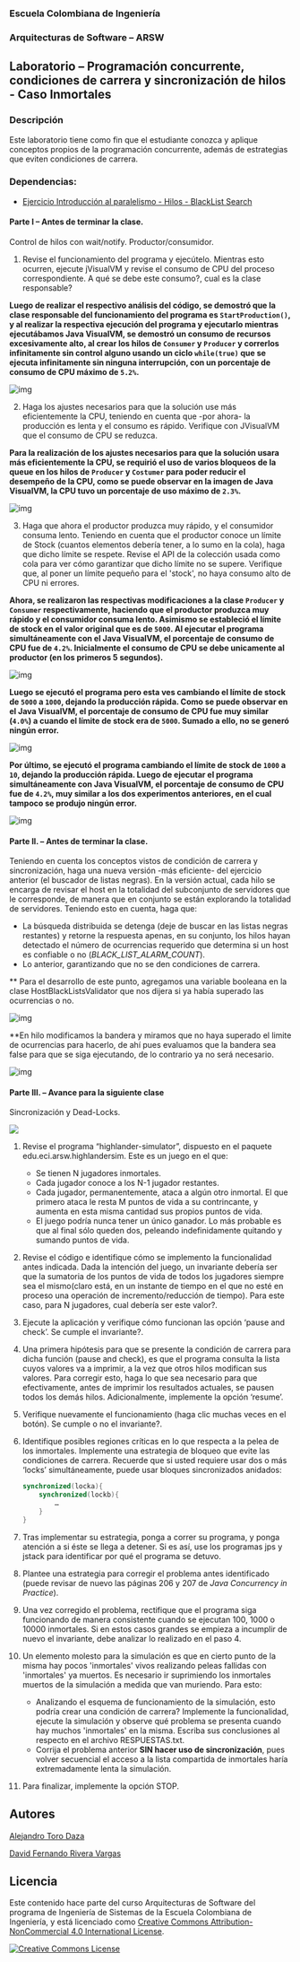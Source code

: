 ### Escuela Colombiana de Ingeniería
### Arquitecturas de Software – ARSW


## Laboratorio – Programación concurrente, condiciones de carrera y sincronización de hilos - Caso Inmortales

### Descripción
Este laboratorio tiene como fin que el estudiante conozca y aplique conceptos propios de la programación concurrente, además de estrategias que eviten condiciones de carrera.
### Dependencias:

* [Ejercicio Introducción al paralelismo - Hilos - BlackList Search](https://github.com/ARSW-ECI-beta/PARALLELISM-JAVA_THREADS-INTRODUCTION_BLACKLISTSEARCH)
#### Parte I – Antes de terminar la clase.

Control de hilos con wait/notify. Productor/consumidor.

1. Revise el funcionamiento del programa y ejecútelo. Mientras esto ocurren, ejecute jVisualVM y revise el consumo de CPU del proceso correspondiente. A qué se debe este consumo?, cual es la clase responsable?

**Luego de realizar el respectivo análisis del código, se demostró que la clase responsable del funcionamiento del programa es ```StartProduction()```, y al realizar la respectiva ejecución del programa y ejecutarlo mientras ejecutábamos Java VisualVM, se demostró un consumo de recursos excesivamente alto, al crear los hilos de ```Consumer``` y ```Producer``` y correrlos infinitamente sin control alguno usando un ciclo ```while(true)``` que se ejecuta infinitamente sin ninguna interrupción, con un porcentaje de consumo de CPU máximo de ```5.2%```.**

![img](https://github.com/Skullzo/ARSW-Lab3/blob/main/img/Parte1.PNG)

2. Haga los ajustes necesarios para que la solución use más eficientemente la CPU, teniendo en cuenta que -por ahora- la producción es lenta y el consumo es rápido. Verifique con JVisualVM que el consumo de CPU se reduzca.

**Para la realización de los ajustes necesarios para que la solución usara más eficientemente la CPU, se requirió el uso de varios bloqueos de la queue en los hilos de ```Producer``` y ```Costumer``` para poder reducir el desempeño de la CPU, como se puede observar en la imagen de Java VisualVM, la CPU tuvo un porcentaje de uso máximo de ```2.3%```.**

![img](https://github.com/Skullzo/ARSW-Lab3/blob/main/img/Parte1.2.PNG)

3. Haga que ahora el productor produzca muy rápido, y el consumidor consuma lento. Teniendo en cuenta que el productor conoce un límite de Stock (cuantos elementos debería tener, a lo sumo en la cola), haga que dicho límite se respete. Revise el API de la colección usada como cola para ver cómo garantizar que dicho límite no se supere. Verifique que, al poner un límite pequeño para el 'stock', no haya consumo alto de CPU ni errores.

**Ahora, se realizaron las respectivas modificaciones a la clase ```Producer``` y ```Consumer``` respectivamente, haciendo que el productor produzca muy rápido y el consumidor consuma lento. Asimismo se estableció el límite de stock en el valor original que es de ```5000```. Al ejecutar el programa simultáneamente con el Java VisualVM, el porcentaje de consumo de CPU fue de ```4.2%```. Inicialmente el consumo de CPU se debe unicamente al productor (en los primeros 5 segundos).**

![img](https://github.com/Skullzo/ARSW-Lab3/blob/main/img/Parte1.3.1.PNG)

**Luego se ejecutó el programa pero esta ves cambiando el límite de stock de ```5000``` a ```1000```, dejando la producción rápida. Como se puede observar en el Java VisualVM, el porcentaje de consumo de CPU fue muy similar (```4.0%```) a cuando el límite de stock era de ```5000```. Sumado a ello, no se generó ningún error.**

![img](https://github.com/Skullzo/ARSW-Lab3/blob/main/img/parte2.1.PNG)

**Por último, se ejecutó el programa cambiando el límite de stock de ```1000``` a ```10```, dejando la producción rápida. Luego de ejecutar el programa simultáneamente con Java VisualVM, el porcentaje de consumo de CPU fue de ```4.2%```, muy similar a los dos experimentos anteriores, en el cual tampoco se produjo ningún error.**

![img](https://github.com/Skullzo/ARSW-Lab3/blob/main/img/parte2.2.PNG)

#### Parte II. – Antes de terminar la clase.

Teniendo en cuenta los conceptos vistos de condición de carrera y sincronización, haga una nueva versión -más eficiente- del ejercicio anterior (el buscador de listas negras). En la versión actual, cada hilo se encarga de revisar el host en la totalidad del subconjunto de servidores que le corresponde, de manera que en conjunto se están explorando la totalidad de servidores. Teniendo esto en cuenta, haga que:

- La búsqueda distribuida se detenga (deje de buscar en las listas negras restantes) y retorne la respuesta apenas, en su conjunto, los hilos hayan detectado el número de ocurrencias requerido que determina si un host es confiable o no (_BLACK_LIST_ALARM_COUNT_).
- Lo anterior, garantizando que no se den condiciones de carrera.

** Para el desarrollo de este punto, agregamos una variable booleana en la clase HostBlackListsValidator que nos dijera si ya había superado las ocurrencias o no. 

![img](https://github.com/Skullzo/ARSW-Lab3/blob/main/img/Parte1.3.2.PNG)

**En hilo modificamos la bandera y miramos que no haya superado el limite de ocurrencias para hacerlo, de ahí pues evaluamos que la bandera sea false para que se siga ejecutando, de lo contrario ya no será necesario. 

![img](https://github.com/Skullzo/ARSW-Lab3/blob/main/img/Parte1.3.2.PNG)

#### Parte III. – Avance para la siguiente clase

Sincronización y Dead-Locks.

![](http://files.explosm.net/comics/Matt/Bummed-forever.png)

1. Revise el programa “highlander-simulator”, dispuesto en el paquete edu.eci.arsw.highlandersim. Este es un juego en el que:

	* Se tienen N jugadores inmortales.
	* Cada jugador conoce a los N-1 jugador restantes.
	* Cada jugador, permanentemente, ataca a algún otro inmortal. El que primero ataca le resta M puntos de vida a su contrincante, y aumenta en esta misma cantidad sus propios puntos de vida.
	* El juego podría nunca tener un único ganador. Lo más probable es que al final sólo queden dos, peleando indefinidamente quitando y sumando puntos de vida.

2. Revise el código e identifique cómo se implemento la funcionalidad antes indicada. Dada la intención del juego, un invariante debería ser que la sumatoria de los puntos de vida de todos los jugadores siempre sea el mismo(claro está, en un instante de tiempo en el que no esté en proceso una operación de incremento/reducción de tiempo). Para este caso, para N jugadores, cual debería ser este valor?.

3. Ejecute la aplicación y verifique cómo funcionan las opción ‘pause and check’. Se cumple el invariante?.

4. Una primera hipótesis para que se presente la condición de carrera para dicha función (pause and check), es que el programa consulta la lista cuyos valores va a imprimir, a la vez que otros hilos modifican sus valores. Para corregir esto, haga lo que sea necesario para que efectivamente, antes de imprimir los resultados actuales, se pausen todos los demás hilos. Adicionalmente, implemente la opción ‘resume’.

5. Verifique nuevamente el funcionamiento (haga clic muchas veces en el botón). Se cumple o no el invariante?.

6. Identifique posibles regiones críticas en lo que respecta a la pelea de los inmortales. Implemente una estrategia de bloqueo que evite las condiciones de carrera. Recuerde que si usted requiere usar dos o más ‘locks’ simultáneamente, puede usar bloques sincronizados anidados:

	```java
	synchronized(locka){
		synchronized(lockb){
			…
		}
	}
	```

7. Tras implementar su estrategia, ponga a correr su programa, y ponga atención a si éste se llega a detener. Si es así, use los programas jps y jstack para identificar por qué el programa se detuvo.

8. Plantee una estrategia para corregir el problema antes identificado (puede revisar de nuevo las páginas 206 y 207 de _Java Concurrency in Practice_).

9. Una vez corregido el problema, rectifique que el programa siga funcionando de manera consistente cuando se ejecutan 100, 1000 o 10000 inmortales. Si en estos casos grandes se empieza a incumplir de nuevo el invariante, debe analizar lo realizado en el paso 4.

10. Un elemento molesto para la simulación es que en cierto punto de la misma hay pocos 'inmortales' vivos realizando peleas fallidas con 'inmortales' ya muertos. Es necesario ir suprimiendo los inmortales muertos de la simulación a medida que van muriendo. Para esto:
	* Analizando el esquema de funcionamiento de la simulación, esto podría crear una condición de carrera? Implemente la funcionalidad, ejecute la simulación y observe qué problema se presenta cuando hay muchos 'inmortales' en la misma. Escriba sus conclusiones al respecto en el archivo RESPUESTAS.txt.
	* Corrija el problema anterior __SIN hacer uso de sincronización__, pues volver secuencial el acceso a la lista compartida de inmortales haría extremadamente lenta la simulación.

11. Para finalizar, implemente la opción STOP.

## Autores
[Alejandro Toro Daza](https://github.com/Skullzo)

[David Fernando Rivera Vargas](https://github.com/DavidRiveraRvD)
## Licencia
Este contenido hace parte del curso Arquitecturas de Software del programa de Ingeniería de Sistemas de la Escuela Colombiana de Ingeniería, y está licenciado como <a rel="license" href="http://creativecommons.org/licenses/by-nc/4.0/">Creative Commons Attribution-NonCommercial 4.0 International License</a>.

<a rel="license" href="http://creativecommons.org/licenses/by-nc/4.0/"><img alt="Creative Commons License" style="border-width:0" src="https://i.creativecommons.org/l/by-nc/4.0/88x31.png" /></a><br />
